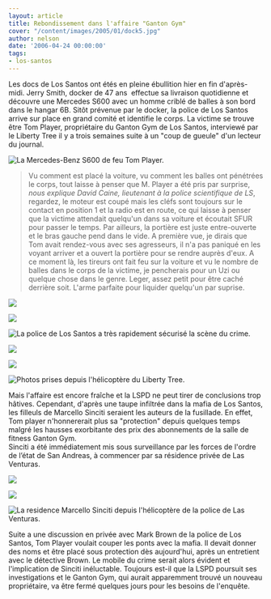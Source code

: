 ```yaml
---
layout: article
title: Rebondissement dans l'affaire "Ganton Gym"
cover: "/content/images/2005/01/dock5.jpg"
author: nelson
date: '2006-04-24 00:00:00'
tags:
- los-santos
---
```


Les docs de Los Santos ont étés en pleine ébullition hier en fin d'après-midi. Jerry Smith, docker de 47 ans&nbsp; effectue sa livraison quotidienne et découvre une Mercedes S600 avec un homme criblé de balles à son bord dans le hangar 6B. Sitôt prévenue par le docker, la police de Los Santos arrive sur place en grand comité et identifie le corps. La victime se trouve être Tom Player, propriétaire du Ganton Gym de Los Santos, interviewé par le Liberty Tree il y a trois semaines suite à un "coup de gueule" d'un lecteur du journal.

![La Mercedes-Benz S600 de feu Tom Player.](  /content/images/2005/01/dock3.jpg)

> Vu comment est placé la voiture, vu comment les balles ont pénétrées le corps, tout laisse à penser que M. Player a été pris par surprise, _nous explique David Caine, lieutenant à la police scientifique de LS_,  
> regardez, le moteur est coupé mais les cléfs sont toujours sur le contact en position 1 et la radio est en route, ce qui laisse à penser que la victime attendait quelqu'un dans sa voiture et écoutait SFUR pour passer le temps. Par ailleurs, la portière est juste entre-ouverte et le bras gauche pend dans le vide. A première vue, je dirais que Tom avait rendez-vous avec ses agresseurs, il n'a pas paniqué en les voyant arriver et a ouvert la portière pour se rendre auprès d'eux. A ce moment là, les tireurs ont fait feu sur la voiture et vu le nombre de balles dans le corps de la victime, je pencherais pour un Uzi ou quelque chose dans le genre. Leger, assez petit pour être caché derrière soit. L'arme parfaite pour liquider quelqu'un par suprise.

![](  /content/images/2005/01/docknels1.jpg)

![](  /content/images/2005/01/docknels2.jpg)

![La police de Los Santos a très rapidement sécurisé la scène du crime.](  /content/images/2005/01/dock4.jpg)

![](  /content/images/2005/01/helidock1.jpg)

![](  /content/images/2005/01/helidock2.jpg)

![Photos prises depuis l'hélicoptère du Liberty Tree.](  /content/images/2005/01/helidock3.jpg)

Mais l'affaire est encore fraîche et la LSPD ne peut tirer de conclusions trop hâtives. Cependant, d'après une taupe infiltrée dans la mafia de Los Santos, les filleuls de Marcello Sinciti seraient les auteurs de la fusillade. En effet, Tom player n'honnererait plus sa "protection" depuis quelques temps malgré les hausses exorbitante des prix des abonnements de la salle de fitness Ganton Gym.  
Sinciti a été immédiatement mis sous surveillance par les forces de l'ordre de l’état de San Andreas, à commencer par sa résidence privée de Las Venturas.

![](  /content/images/2005/01/sinciti1.jpg)

![](  /content/images/2005/01/sinciti2.jpg)

![La residence Marcello Sinciti depuis l'hélicoptère de la police de Las Venturas.](  /content/images/2005/01/Sinciti3.jpg)

Suite a une discussion en privée avec Mark Brown de la police de Los Santos, Tom Player voulait couper les ponts avec la mafia. Il devait donner des noms et être placé sous protection dès aujourd'hui, après un entretient avec le détective Brown. Le mobile du crime serait alors évident et l'implication de Sinciti inéluctable. Toujours est-il que la LSPD poursuit ses investigations et le Ganton Gym, qui aurait apparemment trouvé un nouveau propriétaire, va être fermé quelques jours pour les besoins de l'enquête.

<!--kg-card-end: markdown-->
